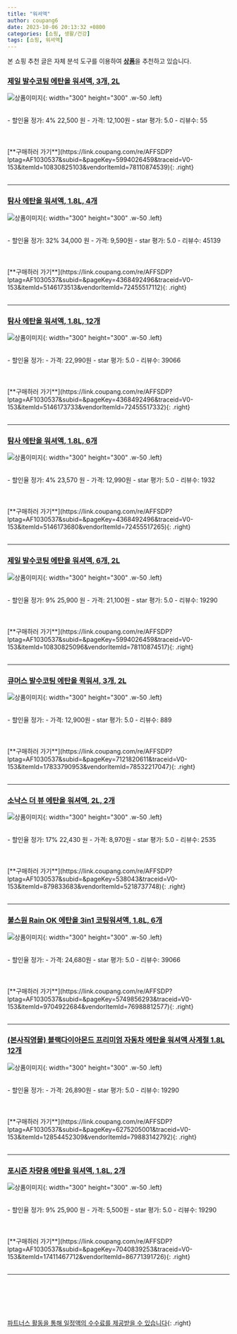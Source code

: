 ```yaml
---
title: "워셔액"
author: coupang6
date: 2023-10-06 20:13:32 +0800
categories: [쇼핑, 생활/건강]
tags: [쇼핑, 워셔액]
---
```


본 쇼핑 추천 글은 자체 분석 도구를 이용하여 [**상품**](https://link.coupang.com/a/bao1ui)을 추천하고 있습니다.

### [제일 발수코팅 에탄올 워셔액, 3개, 2L](https://link.coupang.com/re/AFFSDP?lptag=AF1030537&subid=&pageKey=5994026459&traceid=V0-153&itemId=10830825103&vendorItemId=78110874539)

![상품이미지](https://thumbnail8.coupangcdn.com/thumbnails/remote/230x230ex/image/retail/images/183273490135904-b6cc8f0c-ee76-45fd-b2e5-9de917506812.jpg){: width="300" height="300" .w-50 .left}


<br>
- 할인율 정가: 4%  22,500   원
- 가격: 12,100원
- star 평가: 5.0
- 리뷰수: 55
<br>
<br>
<br>
<br>
[**구매하러 가기**](https://link.coupang.com/re/AFFSDP?lptag=AF1030537&subid=&pageKey=5994026459&traceid=V0-153&itemId=10830825103&vendorItemId=78110874539){: .right}
<br>
<br>

---

### [탐사 에탄올 워셔액, 1.8L, 4개](https://link.coupang.com/re/AFFSDP?lptag=AF1030537&subid=&pageKey=4368492496&traceid=V0-153&itemId=5146173513&vendorItemId=72455517112)

![상품이미지](https://thumbnail8.coupangcdn.com/thumbnails/remote/230x230ex/image/retail/images/7949767780417285-b1d99f19-1c47-4d7c-af79-0056f0f1eaba.jpg){: width="300" height="300" .w-50 .left}


<br>
- 할인율 정가: 32%  34,000   원
- 가격: 9,590원
- star 평가: 5.0
- 리뷰수: 45139
<br>
<br>
<br>
<br>
[**구매하러 가기**](https://link.coupang.com/re/AFFSDP?lptag=AF1030537&subid=&pageKey=4368492496&traceid=V0-153&itemId=5146173513&vendorItemId=72455517112){: .right}
<br>
<br>

---

### [탐사 에탄올 워셔액, 1.8L, 12개](https://link.coupang.com/re/AFFSDP?lptag=AF1030537&subid=&pageKey=4368492496&traceid=V0-153&itemId=5146173733&vendorItemId=72455517332)

![상품이미지](https://thumbnail7.coupangcdn.com/thumbnails/remote/230x230ex/image/retail/images/7172047826679358-2b9741e8-cf43-4496-a4f5-f8ca3c8240b6.jpg){: width="300" height="300" .w-50 .left}


<br>
- 할인율 정가: 
- 가격: 22,990원
- star 평가: 5.0
- 리뷰수: 39066
<br>
<br>
<br>
<br>
[**구매하러 가기**](https://link.coupang.com/re/AFFSDP?lptag=AF1030537&subid=&pageKey=4368492496&traceid=V0-153&itemId=5146173733&vendorItemId=72455517332){: .right}
<br>
<br>

---

### [탐사 에탄올 워셔액, 1.8L, 6개](https://link.coupang.com/re/AFFSDP?lptag=AF1030537&subid=&pageKey=4368492496&traceid=V0-153&itemId=5146173680&vendorItemId=72455517265)

![상품이미지](https://thumbnail9.coupangcdn.com/thumbnails/remote/230x230ex/image/retail/images/8500094234933817-172b2dc3-260d-4186-b01a-31ccb0f78604.jpg){: width="300" height="300" .w-50 .left}


<br>
- 할인율 정가: 4%  23,570   원
- 가격: 12,990원
- star 평가: 5.0
- 리뷰수: 1932
<br>
<br>
<br>
<br>
[**구매하러 가기**](https://link.coupang.com/re/AFFSDP?lptag=AF1030537&subid=&pageKey=4368492496&traceid=V0-153&itemId=5146173680&vendorItemId=72455517265){: .right}
<br>
<br>

---

### [제일 발수코팅 에탄올 워셔액, 6개, 2L](https://link.coupang.com/re/AFFSDP?lptag=AF1030537&subid=&pageKey=5994026459&traceid=V0-153&itemId=10830825096&vendorItemId=78110874517)

![상품이미지](https://thumbnail8.coupangcdn.com/thumbnails/remote/230x230ex/image/rs_quotation_api/qresgu8s/90473e909d8a431b8e7688496d61eb5d.jpg){: width="300" height="300" .w-50 .left}


<br>
- 할인율 정가: 9%  25,900   원
- 가격: 21,100원
- star 평가: 5.0
- 리뷰수: 19290
<br>
<br>
<br>
<br>
[**구매하러 가기**](https://link.coupang.com/re/AFFSDP?lptag=AF1030537&subid=&pageKey=5994026459&traceid=V0-153&itemId=10830825096&vendorItemId=78110874517){: .right}
<br>
<br>

---

### [큐머스 발수코팅 에탄올 퀵워셔, 3개, 2L](https://link.coupang.com/re/AFFSDP?lptag=AF1030537&subid=&pageKey=7121820611&traceid=V0-153&itemId=17833790953&vendorItemId=78532217047)

![상품이미지](https://thumbnail6.coupangcdn.com/thumbnails/remote/230x230ex/image/retail/images/352234755120875-65205302-5e31-4665-8a04-d97ff0c34cb9.jpg){: width="300" height="300" .w-50 .left}


<br>
- 할인율 정가: 
- 가격: 12,900원
- star 평가: 5.0
- 리뷰수: 889
<br>
<br>
<br>
<br>
[**구매하러 가기**](https://link.coupang.com/re/AFFSDP?lptag=AF1030537&subid=&pageKey=7121820611&traceid=V0-153&itemId=17833790953&vendorItemId=78532217047){: .right}
<br>
<br>

---

### [소낙스 더 뷰 에탄올 워셔액, 2L, 2개](https://link.coupang.com/re/AFFSDP?lptag=AF1030537&subid=&pageKey=538043&traceid=V0-153&itemId=879833683&vendorItemId=5218737748)

![상품이미지](https://thumbnail6.coupangcdn.com/thumbnails/remote/230x230ex/image/retail/images/2985091325073991-4e1eddaa-9255-4ef0-8007-6152a8251df0.jpg){: width="300" height="300" .w-50 .left}


<br>
- 할인율 정가: 17%  22,430   원
- 가격: 8,970원
- star 평가: 5.0
- 리뷰수: 2535
<br>
<br>
<br>
<br>
[**구매하러 가기**](https://link.coupang.com/re/AFFSDP?lptag=AF1030537&subid=&pageKey=538043&traceid=V0-153&itemId=879833683&vendorItemId=5218737748){: .right}
<br>
<br>

---

### [불스원 Rain OK 에탄올 3in1 코팅워셔액, 1.8L, 6개](https://link.coupang.com/re/AFFSDP?lptag=AF1030537&subid=&pageKey=5749856293&traceid=V0-153&itemId=9704922684&vendorItemId=76988812577)

![상품이미지](https://thumbnail9.coupangcdn.com/thumbnails/remote/230x230ex/image/retail/images/2366217785644752-9ee1a706-15a3-4d62-a695-86474a44f67a.jpg){: width="300" height="300" .w-50 .left}


<br>
- 할인율 정가: 
- 가격: 24,680원
- star 평가: 5.0
- 리뷰수: 39066
<br>
<br>
<br>
<br>
[**구매하러 가기**](https://link.coupang.com/re/AFFSDP?lptag=AF1030537&subid=&pageKey=5749856293&traceid=V0-153&itemId=9704922684&vendorItemId=76988812577){: .right}
<br>
<br>

---

### [(본사직영몰) 블랙다이아몬드 프리미엄 자동차 에탄올 워셔액 사계절 1.8L 12개](https://link.coupang.com/re/AFFSDP?lptag=AF1030537&subid=&pageKey=6275205001&traceid=V0-153&itemId=12854452309&vendorItemId=79883142792)

![상품이미지](https://thumbnail7.coupangcdn.com/thumbnails/remote/230x230ex/image/vendor_inventory/995c/7357c9b21957b2a27e9559627460d66fd2dce518091904cf7756f8196d9c.jpg){: width="300" height="300" .w-50 .left}


<br>
- 할인율 정가: 
- 가격: 26,890원
- star 평가: 5.0
- 리뷰수: 19290
<br>
<br>
<br>
<br>
[**구매하러 가기**](https://link.coupang.com/re/AFFSDP?lptag=AF1030537&subid=&pageKey=6275205001&traceid=V0-153&itemId=12854452309&vendorItemId=79883142792){: .right}
<br>
<br>

---

### [포시즌 차량용 에탄올 워셔액, 1.8L, 2개](https://link.coupang.com/re/AFFSDP?lptag=AF1030537&subid=&pageKey=7040839253&traceid=V0-153&itemId=17411467712&vendorItemId=86771391726)

![상품이미지](https://thumbnail10.coupangcdn.com/thumbnails/remote/230x230ex/image/retail/images/1754025120843653-92a8ba33-db99-45c0-832c-af510d5e827a.jpg){: width="300" height="300" .w-50 .left}


<br>
- 할인율 정가: 9%  25,900   원
- 가격: 5,500원
- star 평가: 5.0
- 리뷰수: 19290
<br>
<br>
<br>
<br>
[**구매하러 가기**](https://link.coupang.com/re/AFFSDP?lptag=AF1030537&subid=&pageKey=7040839253&traceid=V0-153&itemId=17411467712&vendorItemId=86771391726){: .right}
<br>
<br>

---
<br><br><br><br><br> [파트너스 활동을 통해 일정액의 수수료를 제공받을 수 있습니다](https://link.coupang.com/a/bao1ui){: .right}